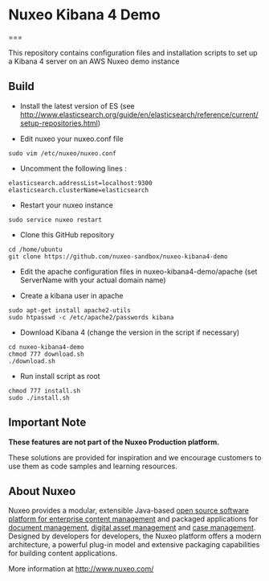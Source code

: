 # Nuxeo Kibana 4 Demo
===

This repository contains configuration files and installation scripts to set up a Kibana 4 server on an AWS Nuxeo demo instance

## Build

* Install the latest version of ES (see http://www.elasticsearch.org/guide/en/elasticsearch/reference/current/setup-repositories.html)

* Edit nuxeo your nuxeo.conf file
```
sudo vim /etc/nuxeo/nuxeo.conf
```

* Uncomment the following lines : 
```
elasticsearch.addressList=localhost:9300
elasticsearch.clusterName=elasticsearch
```

* Restart your nuxeo instance
```
sudo service nuxeo restart
```

* Clone this GitHub repository 

```
cd /home/ubuntu
git clone https://github.com/nuxeo-sandbox/nuxeo-kibana4-demo
```

* Edit the apache configuration files in nuxeo-kibana4-demo/apache  (set ServerName with your actual domain name)

* Create a kibana user in apache

```
sudo apt-get install apache2-utils
sudo htpasswd -c /etc/apache2/passwords kibana
```

* Download Kibana 4 (change the version in the script if necessary)

```
cd nuxeo-kibana4-demo
chmod 777 download.sh
./download.sh
```

* Run install script as root

```
chmod 777 install.sh
sudo ./install.sh
```


## Important Note

**These features are not part of the Nuxeo Production platform.**

These solutions are provided for inspiration and we encourage customers to use them as code samples and learning resources.

## About Nuxeo

Nuxeo provides a modular, extensible Java-based [open source software platform for enterprise content management](http://www.nuxeo.com/en/products/ep) and packaged applications for [document management](http://www.nuxeo.com/en/products/document-management), [digital asset management](http://www.nuxeo.com/en/products/dam) and [case management](http://www.nuxeo.com/en/products/case-management). Designed by developers for developers, the Nuxeo platform offers a modern architecture, a powerful plug-in model and extensive packaging capabilities for building content applications.

More information at <http://www.nuxeo.com/>
